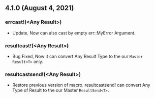 ## 4.1.0 (August 4, 2021)

### errcast!(\<Any Result\>)
* Update, Now can also cast by empty err::MyError Argument. 

### resultcast!(\<Any Result\>)
* Bug Fixed, Now it can convert Any Result Type to the our `Master Result<T>` only.

### resultcastsend!(\<Any Result\>)
* Restore previous version of macro. resultcastsend! can convert Any Type of Result to the our Master `ResultSend<T>`.